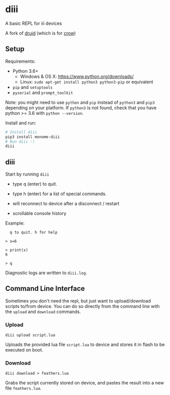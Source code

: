 # diii

A basic REPL for iii devices

A fork of [druid](https://github.com/monome/druid) (which is for [crow](https://github.com/monome/crow))

## Setup

Requirements:
- Python 3.6+
  - Windows & OS X: https://www.python.org/downloads/
  - Linux: `sudo apt-get install python3 python3-pip` or equivalent
- `pip` and `setuptools`
- `pyserial` and `prompt_toolkit`

Note: you might need to use `python` and `pip` instead of `python3` and `pip3` depending on your platform. If `python3` is not found, check that you have python >= 3.6 with `python --version`.

Install and run:
```bash
# Install diii
pip3 install monome-diii
# Run diii :)
diii
```

## diii

Start by running `diii`

- type q (enter) to quit.
- type h (enter) for a list of special commands.

- will reconnect to device after a disconnect / restart
- scrollable console history

Example:

```
  q to quit. h for help

> x=6

> print(x)
6

> q
```

Diagnostic logs are written to `diii.log`.

## Command Line Interface

Sometimes you don't need the repl, but just want to upload/download scripts to/from device. You can do so directly from the command line with the `upload` and `download` commands.

### Upload

```
diii upload script.lua
```

Uploads the provided lua file `script.lua` to device and stores it in flash to be executed on boot.

### Download

```
diii download > feathers.lua
```

Grabs the script currently stored on device, and pastes the result into a new file `feathers.lua`.

